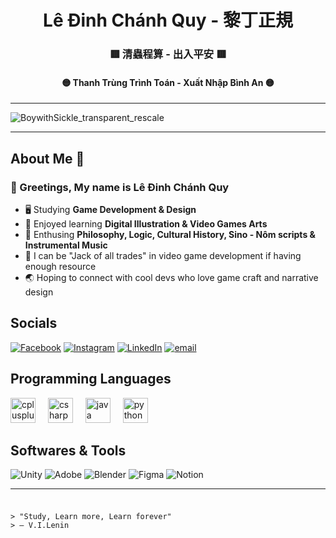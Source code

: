 <h1 align="center"> Lê Đinh Chánh Quy - 黎丁正規 </h1>

<div align="center">
  <h3> 🟥 清蟲程算 - 出入平安 🟥 </h3>
  <h4> 🟡 Thanh Trùng Trình Toán - Xuất Nhập Bình An 🟡 </h4>
</div>

---

![BoywithSickle_transparent_rescale](https://github.com/user-attachments/assets/1f11b877-49d4-4f66-829b-331e857e18ad)

---

## About Me 🐢
<div>
  <h3>🐎 Greetings, My name is Lê Đinh Chánh Quy </h3>
  <ul>
    <li>🖥️ Studying <strong>Game Development & Design</strong></li>
    <li>🎨 Enjoyed learning <strong>Digital Illustration & Video Games Arts</strong></li>
    <li>📖 Enthusing <strong>Philosophy, Logic, Cultural History, Sino - Nôm scripts & Instrumental Music</strong></li>
    <li>🧮 I can be "Jack of all trades" in video game development if having enough resource</li>
    <li>🌏 Hoping to connect with cool devs who love game craft and narrative design</li>
  </ul>
</div>

## Socials
[![Facebook](https://img.shields.io/badge/Facebook-%231877F2.svg?logo=Facebook&logoColor=white)](https://www.facebook.com/chanhquy247) 
[![Instagram](https://img.shields.io/badge/Instagram-%23E4405F.svg?logo=Instagram&logoColor=white)](https://www.instagram.com/formality.ledinh/)
[![LinkedIn](https://img.shields.io/badge/LinkedIn-%230077B5.svg?logo=linkedin&logoColor=white)](https://www.linkedin.com/in/chanhquyledinh/) 
[![email](https://img.shields.io/badge/Email-D14836?logo=gmail&logoColor=white)](mailto:chanhquy01@gmail.com)

## Programming Languages
<div align="left">
  <img src="https://cdn.jsdelivr.net/gh/devicons/devicon/icons/cplusplus/cplusplus-original.svg" height="40" alt="cplusplus logo"  />
  <img width="12" />
  <img src="https://cdn.jsdelivr.net/gh/devicons/devicon/icons/csharp/csharp-original.svg" height="40" alt="csharp logo"  />
  <img width="12" />
  <img src="https://cdn.jsdelivr.net/gh/devicons/devicon/icons/java/java-original.svg" height="40" alt="java logo"  />
  <img width="12" />
  <img src="https://cdn.jsdelivr.net/gh/devicons/devicon/icons/python/python-original.svg" height="40" alt="python logo"  />
</div>

## Softwares & Tools
![Unity](https://img.shields.io/badge/unity-%23000000.svg?style=for-the-badge&logo=unity&logoColor=white)
![Adobe](https://img.shields.io/badge/adobe-%23FF0000.svg?style=for-the-badge&logo=adobe&logoColor=white)
![Blender](https://img.shields.io/badge/blender-%23F5792A.svg?style=for-the-badge&logo=blender&logoColor=white) 
![Figma](https://img.shields.io/badge/figma-%23F24E1E.svg?style=for-the-badge&logo=figma&logoColor=white) 
![Notion](https://img.shields.io/badge/Notion-%23000000.svg?style=for-the-badge&logo=notion&logoColor=white) 


---

###

```

> "Study, Learn more, Learn forever" 
> – V.I.Lenin

```

###
